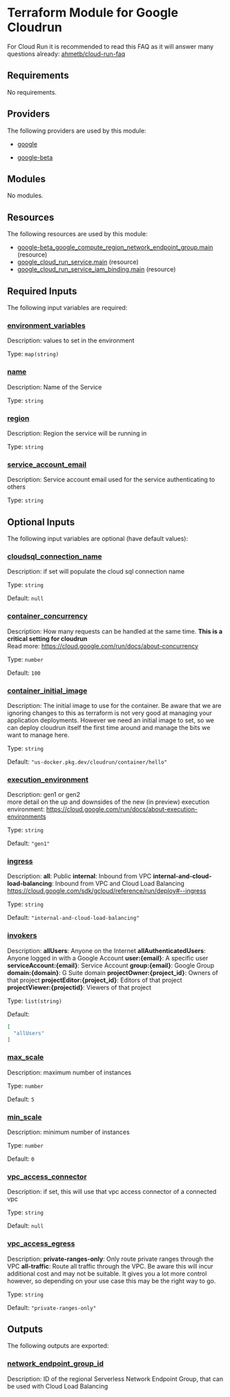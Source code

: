 # Terraform Module for Google Cloudrun

For Cloud Run it is recommended to read this FAQ as it will answer many questions already: [ahmetb/cloud-run-faq](https://github.com/ahmetb/cloud-run-faq)

<!-- BEGIN_TF_DOCS -->
## Requirements

No requirements.

## Providers

The following providers are used by this module:

- <a name="provider_google"></a> [google](#provider\_google)

- <a name="provider_google-beta"></a> [google-beta](#provider\_google-beta)

## Modules

No modules.

## Resources

The following resources are used by this module:

- [google-beta_google_compute_region_network_endpoint_group.main](https://registry.terraform.io/providers/hashicorp/google-beta/latest/docs/resources/google_compute_region_network_endpoint_group) (resource)
- [google_cloud_run_service.main](https://registry.terraform.io/providers/hashicorp/google/latest/docs/resources/cloud_run_service) (resource)
- [google_cloud_run_service_iam_binding.main](https://registry.terraform.io/providers/hashicorp/google/latest/docs/resources/cloud_run_service_iam_binding) (resource)

## Required Inputs

The following input variables are required:

### <a name="input_environment_variables"></a> [environment\_variables](#input\_environment\_variables)

Description: values to set in the environment

Type: `map(string)`

### <a name="input_name"></a> [name](#input\_name)

Description: Name of the Service

Type: `string`

### <a name="input_region"></a> [region](#input\_region)

Description: Region the service will be running in

Type: `string`

### <a name="input_service_account_email"></a> [service\_account\_email](#input\_service\_account\_email)

Description: Service account email used for the service authenticating to others

Type: `string`

## Optional Inputs

The following input variables are optional (have default values):

### <a name="input_cloudsql_connection_name"></a> [cloudsql\_connection\_name](#input\_cloudsql\_connection\_name)

Description: if set will populate the cloud sql connection name

Type: `string`

Default: `null`

### <a name="input_container_concurrency"></a> [container\_concurrency](#input\_container\_concurrency)

Description: How many requests can be handled at the same time.
**This is a critical setting for cloudrun**  
Read more: https://cloud.google.com/run/docs/about-concurrency

Type: `number`

Default: `100`

### <a name="input_container_initial_image"></a> [container\_initial\_image](#input\_container\_initial\_image)

Description: The initial image to use for the container. Be aware that we are ignoring changes to this as terraform is not very good at managing your application deployments. However we need an initial image to set, so we can deploy cloudrun itself the first time around and manage the bits we want to manage here.

Type: `string`

Default: `"us-docker.pkg.dev/cloudrun/container/hello"`

### <a name="input_execution_environment"></a> [execution\_environment](#input\_execution\_environment)

Description: gen1 or gen2  
more detail on the up and downsides of the new (in preview) execution environment: https://cloud.google.com/run/docs/about-execution-environments

Type: `string`

Default: `"gen1"`

### <a name="input_ingress"></a> [ingress](#input\_ingress)

Description: **all**: Public
**internal**: Inbound from VPC
**internal-and-cloud-load-balancing**: Inbound from VPC and Cloud Load Balancing  
https://cloud.google.com/sdk/gcloud/reference/run/deploy#--ingress

Type: `string`

Default: `"internal-and-cloud-load-balancing"`

### <a name="input_invokers"></a> [invokers](#input\_invokers)

Description: **allUsers**: Anyone on the Internet
**allAuthenticatedUsers**: Anyone logged in with a Google Account
**user:{email}**: A specific user
**serviceAccount:{email}**: Service Account
**group:{email}**: Google Group
**domain:{domain}**: G Suite domain
**projectOwner:{project\_id}**: Owners of that project
**projectEditor:{project\_id}**: Editors of that project
**projectViewer:{projectid}**: Viewers of that project

Type: `list(string)`

Default:

```json
[
  "allUsers"
]
```

### <a name="input_max_scale"></a> [max\_scale](#input\_max\_scale)

Description: maximum number of instances

Type: `number`

Default: `5`

### <a name="input_min_scale"></a> [min\_scale](#input\_min\_scale)

Description: minimum number of instances

Type: `number`

Default: `0`

### <a name="input_vpc_access_connector"></a> [vpc\_access\_connector](#input\_vpc\_access\_connector)

Description: if set, this will use that vpc access connector of a connected vpc

Type: `string`

Default: `null`

### <a name="input_vpc_access_egress"></a> [vpc\_access\_egress](#input\_vpc\_access\_egress)

Description: **private-ranges-only**: Only route private ranges through the VPC
**all-traffic**: Route all traffic through the VPC. Be aware this will incur additional cost and may not be suitable. It gives you a lot more control however, so depending on your use case this may be the right way to go.

Type: `string`

Default: `"private-ranges-only"`

## Outputs

The following outputs are exported:

### <a name="output_network_endpoint_group_id"></a> [network\_endpoint\_group\_id](#output\_network\_endpoint\_group\_id)

Description: ID of the regional Serverless Network Endpoint Group, that can be used with Cloud Load Balancing
<!-- END_TF_DOCS -->